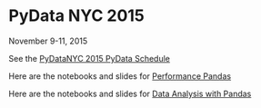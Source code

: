 # PyData NYC 2015
November 9-11, 2015

See the [PyDataNYC 2015 PyData Schedule](http://nyc2015.pydata.org/schedule/)

Here are the notebooks and slides for [Performance Pandas](https://github.com/jreback/PyDataNYC2015/tree/master/performance)

Here are the notebooks and slides for [Data Analysis with Pandas](https://github.com/jreback/PyDataNYC2015/tree/master/data_analysis)
